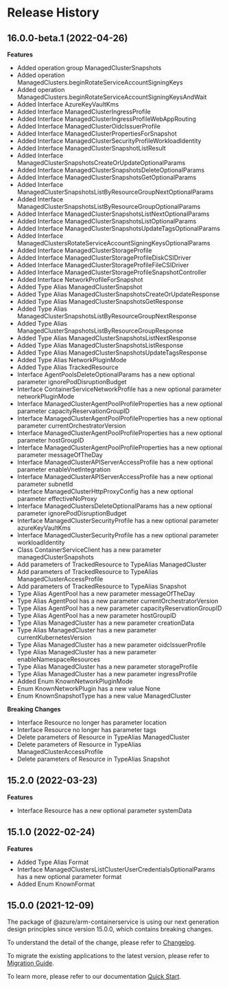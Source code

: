 # Release History
    
## 16.0.0-beta.1 (2022-04-26)
    
**Features**

  - Added operation group ManagedClusterSnapshots
  - Added operation ManagedClusters.beginRotateServiceAccountSigningKeys
  - Added operation ManagedClusters.beginRotateServiceAccountSigningKeysAndWait
  - Added Interface AzureKeyVaultKms
  - Added Interface ManagedClusterIngressProfile
  - Added Interface ManagedClusterIngressProfileWebAppRouting
  - Added Interface ManagedClusterOidcIssuerProfile
  - Added Interface ManagedClusterPropertiesForSnapshot
  - Added Interface ManagedClusterSecurityProfileWorkloadIdentity
  - Added Interface ManagedClusterSnapshotListResult
  - Added Interface ManagedClusterSnapshotsCreateOrUpdateOptionalParams
  - Added Interface ManagedClusterSnapshotsDeleteOptionalParams
  - Added Interface ManagedClusterSnapshotsGetOptionalParams
  - Added Interface ManagedClusterSnapshotsListByResourceGroupNextOptionalParams
  - Added Interface ManagedClusterSnapshotsListByResourceGroupOptionalParams
  - Added Interface ManagedClusterSnapshotsListNextOptionalParams
  - Added Interface ManagedClusterSnapshotsListOptionalParams
  - Added Interface ManagedClusterSnapshotsUpdateTagsOptionalParams
  - Added Interface ManagedClustersRotateServiceAccountSigningKeysOptionalParams
  - Added Interface ManagedClusterStorageProfile
  - Added Interface ManagedClusterStorageProfileDiskCSIDriver
  - Added Interface ManagedClusterStorageProfileFileCSIDriver
  - Added Interface ManagedClusterStorageProfileSnapshotController
  - Added Interface NetworkProfileForSnapshot
  - Added Type Alias ManagedClusterSnapshot
  - Added Type Alias ManagedClusterSnapshotsCreateOrUpdateResponse
  - Added Type Alias ManagedClusterSnapshotsGetResponse
  - Added Type Alias ManagedClusterSnapshotsListByResourceGroupNextResponse
  - Added Type Alias ManagedClusterSnapshotsListByResourceGroupResponse
  - Added Type Alias ManagedClusterSnapshotsListNextResponse
  - Added Type Alias ManagedClusterSnapshotsListResponse
  - Added Type Alias ManagedClusterSnapshotsUpdateTagsResponse
  - Added Type Alias NetworkPluginMode
  - Added Type Alias TrackedResource
  - Interface AgentPoolsDeleteOptionalParams has a new optional parameter ignorePodDisruptionBudget
  - Interface ContainerServiceNetworkProfile has a new optional parameter networkPluginMode
  - Interface ManagedClusterAgentPoolProfileProperties has a new optional parameter capacityReservationGroupID
  - Interface ManagedClusterAgentPoolProfileProperties has a new optional parameter currentOrchestratorVersion
  - Interface ManagedClusterAgentPoolProfileProperties has a new optional parameter hostGroupID
  - Interface ManagedClusterAgentPoolProfileProperties has a new optional parameter messageOfTheDay
  - Interface ManagedClusterAPIServerAccessProfile has a new optional parameter enableVnetIntegration
  - Interface ManagedClusterAPIServerAccessProfile has a new optional parameter subnetId
  - Interface ManagedClusterHttpProxyConfig has a new optional parameter effectiveNoProxy
  - Interface ManagedClustersDeleteOptionalParams has a new optional parameter ignorePodDisruptionBudget
  - Interface ManagedClusterSecurityProfile has a new optional parameter azureKeyVaultKms
  - Interface ManagedClusterSecurityProfile has a new optional parameter workloadIdentity
  - Class ContainerServiceClient has a new parameter managedClusterSnapshots
  - Add parameters of TrackedResource to TypeAlias ManagedCluster
  - Add parameters of TrackedResource to TypeAlias ManagedClusterAccessProfile
  - Add parameters of TrackedResource to TypeAlias Snapshot
  - Type Alias AgentPool has a new parameter messageOfTheDay
  - Type Alias AgentPool has a new parameter currentOrchestratorVersion
  - Type Alias AgentPool has a new parameter capacityReservationGroupID
  - Type Alias AgentPool has a new parameter hostGroupID
  - Type Alias ManagedCluster has a new parameter creationData
  - Type Alias ManagedCluster has a new parameter currentKubernetesVersion
  - Type Alias ManagedCluster has a new parameter oidcIssuerProfile
  - Type Alias ManagedCluster has a new parameter enableNamespaceResources
  - Type Alias ManagedCluster has a new parameter storageProfile
  - Type Alias ManagedCluster has a new parameter ingressProfile
  - Added Enum KnownNetworkPluginMode
  - Enum KnownNetworkPlugin has a new value None
  - Enum KnownSnapshotType has a new value ManagedCluster

**Breaking Changes**

  - Interface Resource no longer has parameter location
  - Interface Resource no longer has parameter tags
  - Delete parameters of Resource in TypeAlias ManagedCluster
  - Delete parameters of Resource in TypeAlias ManagedClusterAccessProfile
  - Delete parameters of Resource in TypeAlias Snapshot
    
    
## 15.2.0 (2022-03-23)
    
**Features**

  - Interface Resource has a new optional parameter systemData
    
    
## 15.1.0 (2022-02-24)
    
**Features**

  - Added Type Alias Format
  - Interface ManagedClustersListClusterUserCredentialsOptionalParams has a new optional parameter format
  - Added Enum KnownFormat
    
    
## 15.0.0 (2021-12-09)

The package of @azure/arm-containerservice is using our next generation design principles since version 15.0.0, which contains breaking changes.

To understand the detail of the change, please refer to [Changelog](https://aka.ms/js-track2-changelog).

To migrate the existing applications to the latest version, please refer to [Migration Guide](https://aka.ms/js-track2-migration-guide).

To learn more, please refer to our documentation [Quick Start](https://aka.ms/js-track2-quickstart).
